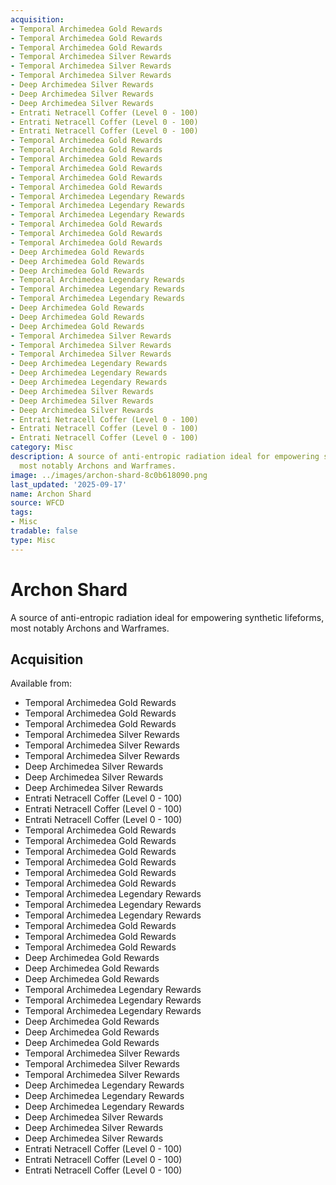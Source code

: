 ```yaml
---
acquisition:
- Temporal Archimedea Gold Rewards
- Temporal Archimedea Gold Rewards
- Temporal Archimedea Gold Rewards
- Temporal Archimedea Silver Rewards
- Temporal Archimedea Silver Rewards
- Temporal Archimedea Silver Rewards
- Deep Archimedea Silver Rewards
- Deep Archimedea Silver Rewards
- Deep Archimedea Silver Rewards
- Entrati Netracell Coffer (Level 0 - 100)
- Entrati Netracell Coffer (Level 0 - 100)
- Entrati Netracell Coffer (Level 0 - 100)
- Temporal Archimedea Gold Rewards
- Temporal Archimedea Gold Rewards
- Temporal Archimedea Gold Rewards
- Temporal Archimedea Gold Rewards
- Temporal Archimedea Gold Rewards
- Temporal Archimedea Gold Rewards
- Temporal Archimedea Legendary Rewards
- Temporal Archimedea Legendary Rewards
- Temporal Archimedea Legendary Rewards
- Temporal Archimedea Gold Rewards
- Temporal Archimedea Gold Rewards
- Temporal Archimedea Gold Rewards
- Deep Archimedea Gold Rewards
- Deep Archimedea Gold Rewards
- Deep Archimedea Gold Rewards
- Temporal Archimedea Legendary Rewards
- Temporal Archimedea Legendary Rewards
- Temporal Archimedea Legendary Rewards
- Deep Archimedea Gold Rewards
- Deep Archimedea Gold Rewards
- Deep Archimedea Gold Rewards
- Temporal Archimedea Silver Rewards
- Temporal Archimedea Silver Rewards
- Temporal Archimedea Silver Rewards
- Deep Archimedea Legendary Rewards
- Deep Archimedea Legendary Rewards
- Deep Archimedea Legendary Rewards
- Deep Archimedea Silver Rewards
- Deep Archimedea Silver Rewards
- Deep Archimedea Silver Rewards
- Entrati Netracell Coffer (Level 0 - 100)
- Entrati Netracell Coffer (Level 0 - 100)
- Entrati Netracell Coffer (Level 0 - 100)
category: Misc
description: A source of anti-entropic radiation ideal for empowering synthetic lifeforms,
  most notably Archons and Warframes.
image: ../images/archon-shard-8c0b618090.png
last_updated: '2025-09-17'
name: Archon Shard
source: WFCD
tags:
- Misc
tradable: false
type: Misc
---
```


# Archon Shard

A source of anti-entropic radiation ideal for empowering synthetic lifeforms, most notably Archons and Warframes.

## Acquisition

Available from:
- Temporal Archimedea Gold Rewards
- Temporal Archimedea Gold Rewards
- Temporal Archimedea Gold Rewards
- Temporal Archimedea Silver Rewards
- Temporal Archimedea Silver Rewards
- Temporal Archimedea Silver Rewards
- Deep Archimedea Silver Rewards
- Deep Archimedea Silver Rewards
- Deep Archimedea Silver Rewards
- Entrati Netracell Coffer (Level 0 - 100)
- Entrati Netracell Coffer (Level 0 - 100)
- Entrati Netracell Coffer (Level 0 - 100)
- Temporal Archimedea Gold Rewards
- Temporal Archimedea Gold Rewards
- Temporal Archimedea Gold Rewards
- Temporal Archimedea Gold Rewards
- Temporal Archimedea Gold Rewards
- Temporal Archimedea Gold Rewards
- Temporal Archimedea Legendary Rewards
- Temporal Archimedea Legendary Rewards
- Temporal Archimedea Legendary Rewards
- Temporal Archimedea Gold Rewards
- Temporal Archimedea Gold Rewards
- Temporal Archimedea Gold Rewards
- Deep Archimedea Gold Rewards
- Deep Archimedea Gold Rewards
- Deep Archimedea Gold Rewards
- Temporal Archimedea Legendary Rewards
- Temporal Archimedea Legendary Rewards
- Temporal Archimedea Legendary Rewards
- Deep Archimedea Gold Rewards
- Deep Archimedea Gold Rewards
- Deep Archimedea Gold Rewards
- Temporal Archimedea Silver Rewards
- Temporal Archimedea Silver Rewards
- Temporal Archimedea Silver Rewards
- Deep Archimedea Legendary Rewards
- Deep Archimedea Legendary Rewards
- Deep Archimedea Legendary Rewards
- Deep Archimedea Silver Rewards
- Deep Archimedea Silver Rewards
- Deep Archimedea Silver Rewards
- Entrati Netracell Coffer (Level 0 - 100)
- Entrati Netracell Coffer (Level 0 - 100)
- Entrati Netracell Coffer (Level 0 - 100)

